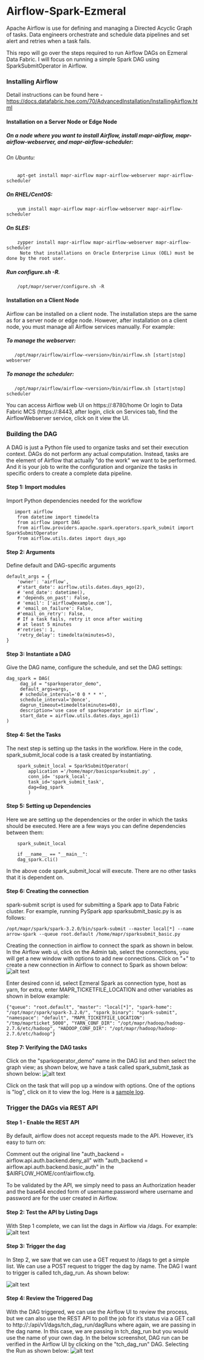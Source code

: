 # Airflow-Spark-Ezmeral

Apache Airflow is use for defining and managing a Directed Acyclic Graph of tasks. Data engineers orchestrate and schedule data pipelines and set alert and retries when a task fails. 

This repo will go over the steps required to run Airflow DAGs on Ezmeral Data Fabric. I will focus on running a simple Spark DAG using SparkSubmitOperator in Airflow.

### Installing Airflow

Detail instructions can be found here - https://docs.datafabric.hpe.com/70/AdvancedInstallation/InstallingAirflow.html

#### Installation on a Server Node or Edge Node

##### On a node where you want to install Airflow, install mapr-airflow, mapr-airflow-webserver, and mapr-airflow-scheduler:
   ###### On Ubuntu:
        apt-get install mapr-airflow mapr-airflow-webserver mapr-airflow-scheduler 
   ##### On RHEL/CentOS:
        yum install mapr-airflow mapr-airflow-webserver mapr-airflow-scheduler 
   ##### On SLES:
        zypper install mapr-airflow mapr-airflow-webserver mapr-airflow-scheduler 
         Note that installations on Oracle Enterprise Linux (OEL) must be done by the root user.
##### Run configure.sh -R.
        /opt/mapr/server/configure.sh -R 
        
#### Installation on a Client Node
Airflow can be installed on a client node. The installation steps are the same as for a server node or edge node. However, after installation on a client node, you must manage all Airflow services manually. For example:

##### To manage the webserver:
       /opt/mapr/airflow/airflow-<version>/bin/airflow.sh [start|stop] webserver
##### To manage the scheduler:
       /opt/mapr/airflow/airflow-<version>/bin/airflow.sh [start|stop] scheduler

You can access Airflow web UI on https://<Data Fabric Node>:8780/home  Or login to Data Fabric MCS (https://<Data Fabric Node>:8443, after login, click on Services tab, find the AirflowWebserver service, click on it view the UI.
   
### Building the DAG
   A DAG is just a Python file used to organize tasks and set their execution context. DAGs do not perform any actual computation. Instead, tasks are the element of Airflow that actually "do the work" we want to be performed. And it is your job to write the configuration and organize the tasks in specific orders to create a complete data pipeline.

 ####  Step 1: Import modules
   Import Python dependencies needed for the workflow

```
   import airflow
    from datetime import timedelta
    from airflow import DAG
    from airflow.providers.apache.spark.operators.spark_submit import SparkSubmitOperator 
    from airflow.utils.dates import days_ago
   ```
   
  #### Step 2: Arguments
   Define default and DAG-specific arguments
```
default_args = {
    'owner': 'airflow',    
    #'start_date': airflow.utils.dates.days_ago(2),
    # 'end_date': datetime(),
    # 'depends_on_past': False,
    # 'email': ['airflow@example.com'],
    # 'email_on_failure': False,
    #'email_on_retry': False,
    # If a task fails, retry it once after waiting
    # at least 5 minutes
    #'retries': 1,
    'retry_delay': timedelta(minutes=5),
}
```
   #### Step 3: Instantiate a DAG
   Give the DAG name, configure the schedule, and set the DAG settings:
   
   
   ```
   dag_spark = DAG(
        dag_id = "sparkoperator_demo",
        default_args=args,
        # schedule_interval='0 0 * * *',
        schedule_interval='@once',	
        dagrun_timeout=timedelta(minutes=60),
        description='use case of sparkoperator in airflow',
        start_date = airflow.utils.dates.days_ago(1)
)
```
   
   #### Step 4: Set the Tasks
   The next step is setting up the tasks  in the workflow. Here in the code, spark_submit_local code is a task created by instantiating.

```
    spark_submit_local = SparkSubmitOperator(
		application ='/home/mapr/basicsparksubmit.py' ,
		conn_id= 'spark_local', 
		task_id='spark_submit_task', 
		dag=dag_spark
		)
   ```
   
   #### Step 5: Setting up Dependencies
   Here we are setting up the dependencies or the order in which the tasks should be executed. Here are a few ways you can define dependencies between them:

```
    spark_submit_local

    if __name__ == "__main__":
    dag_spark.cli()
   ```
In the above code spark_submit_local will execute. There are no other tasks that it is dependent on.
   
   #### Step 6: Creating the connection

spark-submit script is used for submitting a Spark app to Data Fabric cluster. For example, running PySpark app sparksubmit_basic.py  is as follows:
   ```
   /opt/mapr/spark/spark-3.2.0/bin/spark-submit --master local[*] --name arrow-spark --queue root.default /home/mapr/sparksubmit_basic.py
   ```
   Creating the connection in airflow to connect the spark as shown in below. In the Airflow web ui, click on the Admin tab, select the connections, you will get a new window with options to add new connections. Click on "+" to create a new connection in Airflow to connect to Spark as shown below:
	![alt text](https://github.com/ranjitreddy2013/Airflow-Spark-Ezmeral/blob/main/connection/spark_yarn_connection.png)
   
   Enter desired conn id, select Ezmeral Spark as connection type, host as yarn, for extra, enter MAPR_TICKETFILE_LOCATION and other variables as shown in below example:
	
```
{"queue": "root.default", "master": "local[*]", "spark-home": "/opt/mapr/spark/spark-3.2.0/", "spark_binary": "spark-submit", "namespace": "default", "MAPR_TICKETFILE_LOCATION": "/tmp/maprticket_5000", "YARN_CONF_DIR": "/opt/mapr/hadoop/hadoop-2.7.6/etc/hadoop", "HADOOP_CONF_DIR": "/opt/mapr/hadoop/hadoop-2.7.6/etc/hadoop"}
```
	
   #### Step 7: Verifying the DAG tasks
Click on the "sparkoperator_demo" name in the DAG list and then select the graph view; as shown below, we have a task called spark_submit_task as shown below:
![alt text](https://github.com/ranjitreddy2013/Airflow-Spark-Ezmeral/blob/main/connection/sparkoperator_demo_graph.png)
	

Click on the task that will pop up a window with options. One of the options is "log", click on it to view the log. Here is a [sample log](https://github.com/ranjitreddy2013/Airflow-Spark-Ezmeral/blob/main/logs/sample_log).
	        
   ### Trigger the DAGs via REST API
   #### Step 1 - Enable the REST API
By default, airflow does not accept requests made to the API. However, it’s easy  to turn on:

Comment out the original line "auth_backend = airflow.api.auth.backend.deny_all" with "auth_backend = airflow.api.auth.backend.basic_auth" in the $AIRFLOW_HOME/conf/airflow.cfg.

To be validated by the API, we simply need to pass an Authorization header and the base64 encded form of username:password where username and password are for the user created in Airflow.

#### Step 2: Test the API by Listing Dags
With Step 1 complete, we can list the dags in Airflow via /dags. For example:
![alt text](https://github.com/ranjitreddy2013/Airflow-Spark-Ezmeral/blob/main/connection/api_request_list_dags.png)

#### Step 3: Trigger the dag
In Step 2,  we saw that we can use a GET request to /dags to get a simple list. We can use a POST request to trigger the dag by name. The DAG I want to trigger is called tch_dag_run. As shown below:

   ![alt text](https://github.com/ranjitreddy2013/Airflow-Spark-Ezmeral/blob/main/connection/postman_request_trigger.png)
   
#### Step 4: Review the Triggered Dag
   
   With the DAG triggered, we can use the Airflow UI to review the process, but we can also use the REST API to poll the job for it’s status via a GET call to http://<airflow hostname>:<port>/api/v1/dags/tch_dag_run/dagRuns where again, we are passing in the dag name. In this case, we are passing in tch_dag_run but you would use the name of your own dag. In the below screenshot, DAG run can be verified in the Airflow UI by clicking on the "tch_dag_run" DAG. Selecting the Run as shown below:
      ![alt text](https://github.com/ranjitreddy2013/Airflow-Spark-Ezmeral/blob/main/connection/api_trigger_dag.png)


   
   

